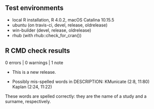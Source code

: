 ## Test environments

* local R installation, R 4.0.2, macOS Catalina 10.15.5
* ubuntu (on travis-ci, devel, release, oldrelease)
* win-builder (devel, release, oldrelease)
* rhub (with rhub::check_for_cran())

## R CMD check results

0 errors | 0 warnings | 1 note

* This is a new release.

* Possibly mis-spelled words in DESCRIPTION:
    KMunicate (2:8, 11:80)
    Kaplan (2:24, 11:22)
    
These words are spelled correctly: they are the name of a study and a surname, respectively.
